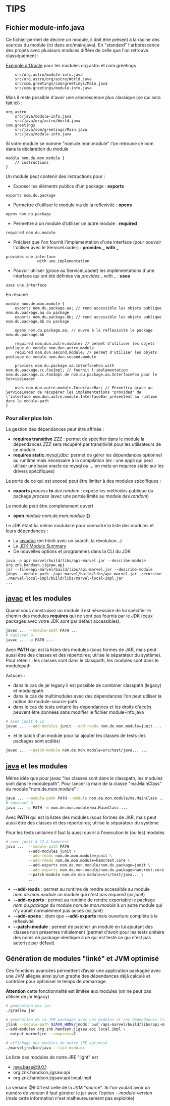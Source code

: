 # TIPS

## Fichier module-info.java

Ce fichier permet de décrire un module, il doit être présent à la racine des sources du module (ici dans src/main/java).
En "standard" l'arborescence des projets avec plusieurs modules diffère de celle que l'on retrouve classiquement :

[Exemple d'Oracle](http://openjdk.java.net/projects/jigsaw/quick-start) pour les modules org.astro et com.greetings
```
    src/org.astro/module-info.java
    src/org.astro/org/astro/World.java
    src/com.greetings/com/greetings/Main.java
    src/com.greetings/module-info.java
```

Mais il reste possible d'avoir une arborescence plus classique (ce qui sera fait ici) :
```
org.astro
    src/java/module-info.java
    src/java/org/astro/World.java
com.greetings
    src/java/com/greetings/Main.java
    src/java/module-info.java
```


Si votre module se nomme "nom.de.mon.module" l'on retrouve ce nom dans la déclaration du module 
```
module nom.de.mon.module {
    // instructions 
}
```

Un module peut contenir des instructions pour :
 * Exposer les éléments publics d'un package : **exports**
```
exports nom.du.package
```
 * Permettre d'utiliser le module via de la reflexivité : **opens** 
```
opens nom.du.package
```
 * Permettre à un module d'utiliser un autre module : **required** 
```
required nom.du.module
```
 * Préciser que l'on fournit l'implementation d'une interface (pour pouvoir l'utiliser avec le ServiceLoader) : **provides** _ **with** _ 
```
provides une.interface
              with une.implementation
```
 * Pouvoir utiliser (grace au ServiceLoader) les implémentations d'une interface qui ont été définies via *provides _ with _* : **uses**
```
uses une.interface
```
En résumé

```
module nom.de.mon.module {
    exports nom.du.package.aa; // rend accessible les objets publique nom.du.package.aa du package
    exports nom.du.package.bb; // rend accessible les objets publique nom.du.package.bb du package
    
    opens nom.du.package.aa; // ouvre à la reflexivité le package nom.du.package.bb 
    
    required nom.dun.autre.module; // permet d'utiliser les objets publique du module nom.dun.autre.module
    required nom.dun.second.module; // permet d'utiliser les objets publique du module nom.dun.second.module
    
    provides nom.du.package.aa.InterfaceFoo with nom.du.package.cc.FooImpl; // fournit l'implementation nom.du.package.cc.FooImpl de nom.du.package.aa.InterfaceFoo pour le ServiceLoader
    
    uses nom.dun.autre.module.InterfaceBar; // Permettra grace au ServiceLoader de récupérer les implémentations "provided" de l'interface nom.dun.autre.module.InterfaceBar présentent au runtime dans le module-path
}

```


### Pour aller plus loin 

La gestion des dépendances peut être affinée :
 * **requires transitive** *ZZZ* : permet de spécifier dans le module la dépendances *ZZZ* sera récupéré par transitivité pour les utilisateurs de ce module
 * **requires static** *mysql.jdbc*: permet de gérer les dépendances optionnel au runtime mais nécessaire à la compilation (ex : une appli qui peut utiliser une base oracle ou mysql ou … on mets un requires static sur les drivers spécifiques)

La porté de ce qui est exposé peut être limiter à des modules spécifiques :
 * **exports** *process* **to** *dev.random* : expose les méthodes publique du package *process* (avec une portée limité au module *dev.random*)

Le module peut être completement ouvert 
 * **open** *module nom.de.mon.module* **{}**

Le JDK étant lui même modulaire pour connaitre la liste des modules et leurs dépendances :
 * La [javadoc](https://docs.oracle.com/javase/9/docs/api/overview-summary.html) (en htm5 avec un search, la révolution...)
 * Le [JDK Module Summary](http://cr.openjdk.java.net/~mr/jigsaw/jdk9-module-summary.html)
 * De nouvelles options et programmes dans la CLI du JDK 
```
java -p api-marvel/build/libs/api-marvel.jar --describe-module org.znk.handson.jigsaw.api
jar --file=api-marvel/build/libs/api-marvel.jar --describe-module
jdeps --module-path ./api-marvel/build/libs/api-marvel.jar -recursive ./marvel-local-impl/build/libs/marvel-local-impl.jar 
...
```

## [javac](https://docs.oracle.com/javase/9/tools/javac.htm#JSWOR627) et les modules
Quand vous construisez un module il est nécessaire de lui spécifier le chemin des modules **requires** qui ne sont pas fournis par le JDK (ceux packagés avec votre JDK sont par défaut accessibles).
```sh
javac ... --module-path PATH ...
# équivaut à
javac ... -p PATH ...
```
Avec **PATH** qui est la listes des modules (sous formes de JAR, mais peut aussi être des classes et des répertoires; utilise le séparateur du système). Pour retenir : les classes sont dans le classpath, les modules sont dans le modulepath 

Astuces : 
 * dans le cas de jar legacy il est possible de combiner classpath (legacy) et modulepath
 * dans le cas de multimodules avec des dépendances l'on peut utiliser la notion de module-source-path
 * dans le cas de tests unitaire les dépendances et les droits d'accès peuvent être données sans modifier le fichier module-info.java
```sh
# avec junit 4.12
javac ... --add-modules junit --add-reads nom.de.mon.module=junit ...
```
 * et le patch d'un module pour lui ajouter les classes de tests (les packages sont scélés)
```sh
javac ... --patch-module nom.de.mon.module=src/test/java... ...
```
 

## [java](https://docs.oracle.com/javase/9/tools/java.htm#JSWOR624) et les modules
Même idée que pour javac "les classes sont dans le classpath, les modules sont dans le modulepath". Pour lancer la main de la classe "ma.MainClass" du module "nom.de.mon.module" :
```sh
java ... --module-path PATH --module nom.de.mon.module/ma.MainClass ...
# équivaut à
java ... -p PATH -m nom.de.mon.module/ma.MainClass ...
```
Avec **PATH** qui est la listes des modules (sous formes de JAR, mais peut aussi être des classes et des répertoires; utilise le séparateur du système

Pour les tests unitaires il faut la aussi ouvrir à l'execution le (ou les) modules

```sh
# avec junit 4.12 & hamcrest
java ...  --module-path PATH
          --add-modules junit \
          --add-reads nom.de.mon.module=junit \
          --add-reads nom.de.mon.module=hamcrest.core \    
          --add-exports nom.de.mon.module/nom.du.package=junit \
          --add-exports nom.de.mon.module/nom.du.package=hamcrest.core \    
          --patch-module nom.de.mon.module=src/test/java... \
          ...
```
 * **--add-reads** : permet au runtime de rendre accessible au module  *nom.de.mon.module* un module qui n'est pas *required* (ici *junit*) 
 * **--add-exports** : permet au runtime de rendre exportable le package *nom.du.package* du module *nom.de.mon.module* à un autre module qui n'y aurait normalement pas accès (ici *junit*)
 * **--add-opens** : idem que **--add-exports** mais ouverture complète à la reflexivité
 * **--patch-module** : permet de patcher un module en lui ajoutant des classes non présentes initialement (permet d'avoir pour les tests unitaire des noms de package identique à ce qui est testé ce qui n'est pas autorisé par défaut)
 
## Génération de modules "linké" et JVM optimisé

Ces fonctions avancées permettent d’avoir une application packagée avec une JVM allégée ainsi qu’un graphe des dépendances déjà calculé et contrôler pour optimiser le temps de démarrage.

**Attention** cette fonctionnalité est limitée aux modules (on ne peut pas utiliser de jar legacy)

```sh
# generation des jar 
./gradlew jar

# generation de la JVM packager avec nos modules et ces dépendances (sans le serveur http car legacy)
jlink --module-path $JAVA_HOME/jmods:`pwd`/api-marvel/build/libs/api-marvel.jar:`pwd`/marvel-local-impl/build/libs/marvel-local-impl.jar \
--add-modules org.znk.handson.jigsaw.api.local.impl \
--output marveljre --compress=2

# affichage des modules de notre JRE optimisé
./marveljre/bin/java --list-modules
```

La liste des modules de notre JRE "light" est
 * java.base@9.0.1
 * org.znk.handson.jigsaw.api
 * org.znk.handson.jigsaw.api.local.impl

La version @9.0.1 est celle de la JVM "source". Si l'on voulait avoir un numéro de version il faut générer le jar avec l'option *--module-version* (mais cette information n'est malheureusement pas exploitée)